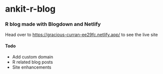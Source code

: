 # ankit-r-blog
### R blog made with Blogdown and Netlify

Head over to https://gracious-curran-ee29fc.netlify.app/ to see the live site

#### Todo
- Add custom domain
- R related blog posts
- Site enhancements 
